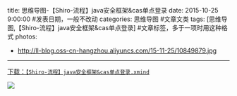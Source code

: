 title: 思维导图-【Shiro-流程】java安全框架&cas单点登录
date: 2015-10-25 9:00:00 #发表日期，一般不改动
categories: 思维导图 #文章文类
tags: [思维导图,【Shiro-流程】java安全框架&cas单点登录] #文章标签，多于一项时用这种格式
photos:
- http://ll-blog.oss-cn-hangzhou.aliyuncs.com/15-11-25/10849879.jpg


---
[下载：`【Shiro-流程】java安全框架&cas单点登录.xmind`](https://github.com/liuxiang/xmind)



![](http://ll-blog.oss-cn-hangzhou.aliyuncs.com/15-11-25/10849879.jpg)


<!-- more -->
